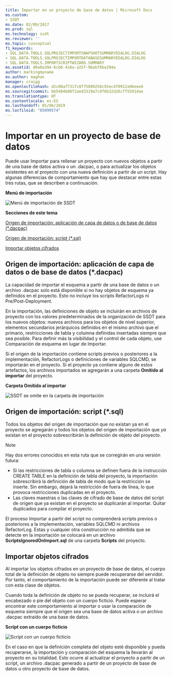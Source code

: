 ```yaml
---
title: Importar en un proyecto de base de datos | Microsoft Docs
ms.custom:
- SSDT
ms.date: 02/09/2017
ms.prod: sql
ms.technology: ssdt
ms.reviewer: ''
ms.topic: conceptual
f1_keywords:
- SQL.DATA.TOOLS.SQLPROJECTIMPORTSNAPSHOTSUMMARYDIALOG.DIALOG
- SQL.DATA.TOOLS.SQLPROJECTIMPORTDATABASESUMMARYDIALOG.DIALOG
- SQL.DATA.TOOLS.IMPORTSCRIPTWIZARD.SUMMARY
ms.assetid: d0a0a394-6cb6-416a-a25f-9babf8ba294a
author: markingmyname
ms.author: maghan
manager: craigg
ms.openlocfilehash: d2c08af731fc8f75089250c92ec4f0912a96eee6
ms.sourcegitcommit: bb5484b08f2aed3319a7c9f6b32d26cff5591dae
ms.translationtype: HT
ms.contentlocale: es-ES
ms.lasthandoff: 05/06/2019
ms.locfileid: "65099574"
---
```

# <a name="import-into-a-database-project"></a>Importar en un proyecto de base de datos
Puede usar Importar para rellenar un proyecto con nuevos objetos a partir de una base de datos activa o un .dacpac, o para actualizar los objetos existentes en el proyecto con una nueva definición a partir de un script. Hay algunas diferencias de comportamiento que hay que destacar entre estas tres rutas, que se describen a continuación.  
  
**Menú de importación**  
  
![Menú de importación de SSDT](../ssdt/media/ssdt-import.gif "Menú de importación de SSDT")  
  
**Secciones de este tema**  
  
[Origen de importación: aplicación de capa de datos o de base de datos (*.dacpac)](#bkmk_import_source_db)  
  
[Origen de importación: script (*.sql)](#bkmk_import_source_script)  
  
[Importar objetos cifrados](#bkmk_import_encrypted)  
  
## <a name="bkmk_import_source_db"></a>Origen de importación: aplicación de capa de datos o de base de datos (*.dacpac)  
La capacidad de importar el esquema a partir de una base de datos o un archivo .dacpac solo está disponible si no hay objetos de esquema ya definidos en el proyecto. Esto no incluye los scripts RefactorLogs ni Pre/Post-Deployment.  
  
En la importación, las definiciones de objeto se incluirán en archivos de proyecto con los valores predeterminados de la organización de SSDT para los nuevos objetos: nuevos archivos para los objetos de nivel superior, elementos secundarios jerárquicos definidos en el mismo archivo que el primario, restricciones de tabla y columna definidas insertadas siempre que sea posible. Para definir más la visibilidad y el control de cada objeto, use Comparación de esquema en lugar de Importar.  
  
Si el origen de la importación contiene scripts previos o posteriores a la implementación, RefactorLogs o definiciones de variables SQLCMD, se importarán en el proyecto.  Si el proyecto ya contiene alguno de estos artefactos, los archivos importados se agregarán a una carpeta **Omitido al importar** del proyecto.  
  
**Carpeta Omitido al importar**  
  
![SSDT se omite en la carpeta de importación](../ssdt/media/ssdt-ignoredonimport.gif "SSDT se omite en la carpeta de importación")  
  
## <a name="bkmk_import_source_script"></a>Origen de importación: script (*.sql)  
Todos los objetos del origen de importación que *no* existan ya en el proyecto se agregarán y todos los objetos del origen de importación que *ya* existan en el proyecto sobrescribirán la definición de objeto del proyecto.  
  
> [!NOTE]  
> Hay dos errores conocidos en esta ruta que se corregirán en una versión futura:  
>   
> -   Si las restricciones de tabla o columna se definen fuera de la instrucción CREATE TABLE en la definición de tabla del proyecto, la importación sobrescribirá la definición de tabla de modo que la restricción se inserte. Sin embargo, dejará la restricción de fuera de línea, lo que provoca restricciones duplicadas en el proyecto.  
> -   Las claves maestras o las claves de cifrado de base de datos del script de origen que ya existan en el proyecto se duplicarán al importar. Quitar duplicados para compilar el proyecto.  
  
El proceso Importar a partir del script no comprenderá scripts previos o posteriores a la implementación, variables SQLCMD ni archivos RefactorLog. Estas y cualquier otra construcción no admitida que se detecte en la importación se colocará en un archivo **ScriptsIgnoredOnImport.sql** de una carpeta **Scripts** del proyecto.  
  
 
## <a name="bkmk_import_encrypted"></a>Importar objetos cifrados  
Al importar los objetos cifrados en un proyecto de base de datos, el cuerpo total de la definición de objeto no siempre puede recuperarse del servidor. Por tanto, el comportamiento de la importación puede ser diferente al tratar con esta clase de objetos.  
  
Cuando toda la definición de objeto no se pueda recuperar, se incluirá el encabezado o pie del objeto con un cuerpo ficticio. Puede esperar encontrar este comportamiento al importar o usar la comparación de esquema siempre que el origen sea una base de datos activa o un archivo .dacpac extraído de una base de datos.  
  
**Script con un cuerpo ficticio**  
  
![Script con un cuerpo ficticio](../ssdt/media/ssdt-procwithencryption.gif "Script con un cuerpo ficticio")  
  
En el caso en que la definición completa del objeto esté disponible y pueda recuperarse, la importación y comparación del esquema la llevarán al proyecto en su totalidad. Esto ocurre al actualizar el proyecto a partir de un script, un archivo .dacpac generado a partir de un proyecto de base de datos u otro proyecto de base de datos.  
  
